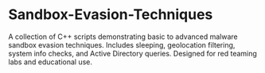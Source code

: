 # Sandbox-Evasion-Techniques
A collection of C++ scripts demonstrating basic to advanced malware sandbox evasion techniques. Includes sleeping, geolocation filtering, system info checks, and Active Directory queries. Designed for red teaming labs and educational use.
